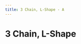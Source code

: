 ```yaml
---
title: 3 Chain, L-Shape - A
---
```

# 3 Chain, L-Shape
<ClientOnly>
<AssetLoader />
<GameSlides :jsonFileToLoad="'basics/3chain_lshape_a.json'" :useRandomSeed="false" :useManualData="false" :replay="true"></GameSlides>

</ClientOnly>